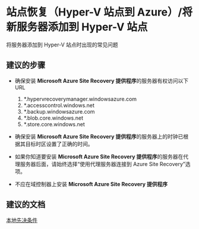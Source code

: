 <properties
    pageTitle="Site Recovery (Hyper-V Site to Azure)/Add new servers to Hyper-V site"
    description="站点恢复（Hyper-V 站点到 Azure）/将新服务器添加到 Hyper-V 站点"
    service="microsoft.recoveryservices"
    resource="vaults"
    authors="anoopkv"
    displayOrder=""
    selfHelpType="generic"
    supportTopicIds="32536385"
    resourceTags=""
    productPesIds="15207"
    cloudEnvironments="public"
/>


# 站点恢复（Hyper-V 站点到 Azure）/将新服务器添加到 Hyper-V 站点

将服务器添加到 Hyper-V 站点时出现的常见问题

## **建议的步骤**

* 确保安装 **Microsoft Azure Site Recovery 提供程序**的服务器有权访问以下 URL <br>
    1. *.hypervrecoverymanager.windowsazure.com
    2. *.accesscontrol.windows.net
    3. *.backup.windowsazure.com
    4. *.blob.core.windows.net
    5. *.store.core.windows.net

* 确保安装 **Microsoft Azure Site Recovery 提供程序**的服务器上的时钟已根据其目标时区设置了正确的时间。

* 如果你知道要安装 **Microsoft Azure Site Recovery 提供程序**的服务器在代理服务器后面，请始终选择“使用代理服务器连接到 Azure Site Recovery”选项。

* 不应在域控制器上安装 **Microsoft Azure Site Recovery 提供程序**


## **建议的文档**
[本地先决条件](https://azure.microsoft.com/documentation/articles/site-recovery-hyper-v-site-to-azure/#on-premises-prerequisites)



<!--HONumber=Aug16_HO3-->


